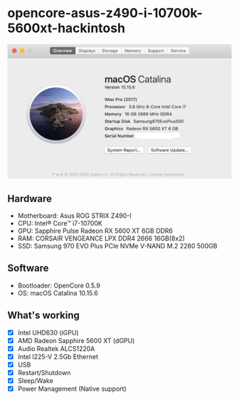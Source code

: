 # opencore-asus-z490-i-10700k-5600xt-hackintosh

![macOS-catalina](Resources/about-mac.png)

## Hardware

* Motherboard: Asus ROG STRIX Z490-I
* CPU: Intel® Core™ i7-10700K
* GPU: Sapphire Pulse Radeon RX 5600 XT 6GB DDR6
* RAM: CORSAIR VENGEANCE LPX DDR4 2666 16GB(8x2)
* SSD: Samsung 970 EVO Plus PCIe NVMe V-NAND M.2 2280 500GB

## Software

* Bootloader: OpenCore 0.5.9
* OS: macOS Catalina 10.15.6

## What's working

- [x] Intel UHD630 (iGPU)
- [x] AMD Radeon Sapphire 5600 XT (dGPU)
- [x] Audio Realtek ALCS1220A
- [x] Intel I225-V 2.5Gb Ethernet
- [x] USB
- [x] Restart/Shutdown
- [x] Sleep/Wake
- [x] Power Management (Native support)
